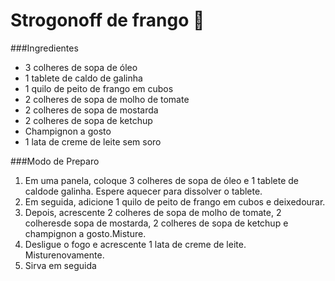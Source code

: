 # Strogonoff de frango :chicken:

###Ingredientes

- 3 colheres de sopa de óleo
- 1 tablete de caldo de galinha
- 1 quilo de peito de frango em cubos
- 2 colheres de sopa de molho de tomate
- 2 colheres de sopa de mostarda
- 2 colheres de sopa de ketchup
- Champignon a gosto
- 1 lata de creme de leite sem soro

###Modo de Preparo

1. Em uma panela, coloque 3 colheres de sopa de óleo e 1 tablete de caldode galinha. Espere aquecer para dissolver o tablete.
2. Em seguida, adicione 1 quilo de peito de frango em cubos e deixedourar.
3. Depois, acrescente 2 colheres de sopa de molho de tomate, 2 colheresde sopa de mostarda, 2 colheres de sopa de ketchup e champignon a gosto.Misture.
4. Desligue o fogo e acrescente 1 lata de creme de leite. Misturenovamente.
5. Sirva em seguida